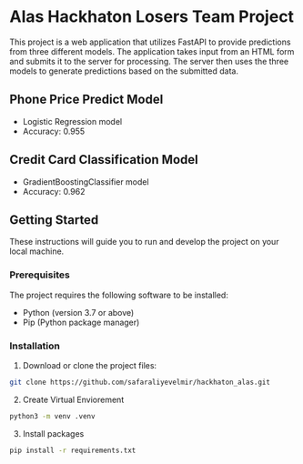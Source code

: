 # Alas Hackhaton Losers Team Project 

This project is a web application that utilizes FastAPI to provide predictions from three different models. The application takes input from an HTML form and submits it to the server for processing. The server then uses the three models to generate predictions based on the submitted data.

## Phone Price Predict Model

- Logistic Regression model
- Accuracy: 0.955

## Credit Card Classification Model

- GradientBoostingClassifier model
- Accuracy: 0.962



## Getting Started

These instructions will guide you to run and develop the project on your local machine.

### Prerequisites

The project requires the following software to be installed:

- Python (version 3.7 or above)
- Pip (Python package manager)

### Installation

1. Download or clone the project files:

```bash
git clone https://github.com/safaraliyevelmir/hackhaton_alas.git
```

2. Create Virtual Enviorement

```bash
python3 -m venv .venv
```

3. Install packages

```bash
pip install -r requirements.txt
```
